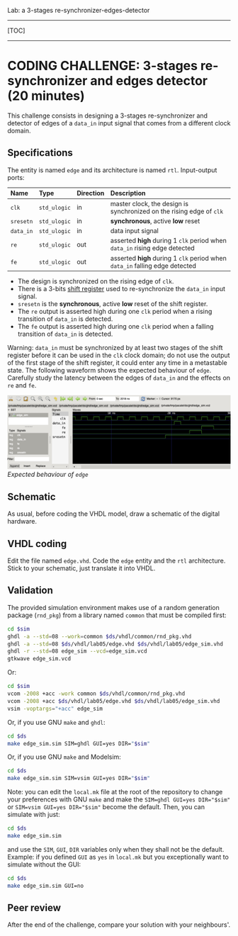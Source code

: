 <!--
MASTER-ONLY: DO NOT MODIFY THIS FILE

Copyright © Telecom Paris
Copyright © Renaud Pacalet (renaud.pacalet@telecom-paris.fr)

This file must be used under the terms of the CeCILL. This source
file is licensed as described in the file COPYING, which you should
have received as part of this distribution. The terms are also
available at:
https://cecill.info/licences/Licence_CeCILL_V2.1-en.html
-->

Lab: a 3-stages re-synchronizer-edges-detector

---

[TOC]

---

# CODING CHALLENGE: 3-stages re-synchronizer and edges detector (20 minutes)

This challenge consists in designing a 3-stages re-synchronizer and detector of edges of a `data_in` input signal that comes from a different clock domain.

## Specifications

The entity is named `edge` and its architecture is named `rtl`.
Input-output ports:

| Name       | Type                            | Direction | Description                                                                  |
| :----      | :----                           | :----     | :----                                                                        |
| `clk`      | `std_ulogic`                    | in        | master clock, the design is synchronized on the rising edge of `clk`         |
| `sresetn`  | `std_ulogic`                    | in        | **synchronous**, active **low** reset                                        |
| `data_in`  | `std_ulogic`                    | in        | data input signal                                                            |
| `re`       | `std_ulogic`                    | out       | asserted **high** during 1 `clk` period when `data_in` rising edge detected  |
| `fe`       | `std_ulogic`                    | out       | asserted **high** during 1 `clk` period when `data_in` falling edge detected |

* The design is synchronized on the rising edge of `clk`.
* There is a 3-bits [shift register](../lab02/) used to re-synchronize the `data_in` input signal.
* `sresetn` is the **synchronous**, active **low** reset of the shift register.
* The `re` output is asserted high during one `clk` period when a rising transition of `data_in` is detected.
* The `fe` output is asserted high during one `clk` period when a falling transition of `data_in` is detected.

Warning: `data_in` must be synchronized by at least two stages of the shift register before it can be used in the `clk` clock domain; do not use the output of the first stage of the shift register, it could enter any time in a metastable state.
The following waveform shows the expected behaviour of `edge`.
Carefully study the latency between the edges of `data_in` and the effects on `re` and `fe`.

![`edge` waveform](../../images/edge_waveform.png)  
*Expected behaviour of `edge`*

## Schematic

As usual, before coding the VHDL model, draw a schematic of the digital hardware.

## VHDL coding

Edit the file named `edge.vhd`.
Code the `edge` entity and the `rtl` architecture.
Stick to your schematic, just translate it into VHDL.

## Validation

The provided simulation environment makes use of a random generation package (`rnd_pkg`) from a library named `common` that must be compiled first:

```bash
cd $sim
ghdl -a --std=08 --work=common $ds/vhdl/common/rnd_pkg.vhd
ghdl -a --std=08 $ds/vhdl/lab05/edge.vhd $ds/vhdl/lab05/edge_sim.vhd
ghdl -r --std=08 edge_sim --vcd=edge_sim.vcd
gtkwave edge_sim.vcd
```

Or:

```bash
cd $sim
vcom -2008 +acc -work common $ds/vhdl/common/rnd_pkg.vhd
vcom -2008 +acc $ds/vhdl/lab05/edge.vhd $ds/vhdl/lab05/edge_sim.vhd
vsim -voptargs="+acc" edge_sim
```

Or, if you use GNU `make` and `ghdl`:

```bash
cd $ds
make edge_sim.sim SIM=ghdl GUI=yes DIR="$sim"
```

Or, if you use GNU `make` and Modelsim:

```bash
cd $ds
make edge_sim.sim SIM=vsim GUI=yes DIR="$sim"
```

Note: you can edit the `local.mk` file at the root of the repository to change your preferences with GNU `make` and make the `SIM=ghdl GUI=yes DIR="$sim"` or `SIM=vsim GUI=yes DIR="$sim"` become the default.
Then, you can simulate with just:


```bash
cd $ds
make edge_sim.sim
```

and use the `SIM`, `GUI`, `DIR` variables only when they shall not be the default.
Example: if you defined `GUI` as `yes` in `local.mk` but you exceptionally want to simulate without the GUI:

```bash
cd $ds
make edge_sim.sim GUI=no
```

## Peer review

After the end of the challenge, compare your solution with your neighbours'.

[Entity instantiations]: ../../doc/data/entity-instantiations.md
[Zybo reference manual]: ../../doc/data/zybo_rm.pdf
[Zybo schematics]: ../../doc/data/zybo_sch.pdf
[Notifications]: https://gitlab.eurecom.fr/-/profile/notifications
[EURECOM GitLab web site]: https://gitlab.eurecom.fr/
[FAQ]: ../../FAQ.md

<!-- vim: set tabstop=4 softtabstop=4 shiftwidth=4 expandtab textwidth=0: -->
